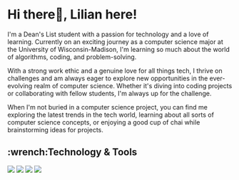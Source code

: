 <h1> Hi there👋, Lilian here!</h1>


I'm a Dean's List student with a passion for technology and a love of learning. Currently on an exciting journey as a computer science major at the University of Wisconsin-Madison, I'm learning so much about the world of algorithms, coding, and problem-solving.

With a strong work ethic and a genuine love for all things tech, I thrive on challenges and am always eager to explore new opportunities in the ever-evolving realm of computer science. Whether it's diving into coding projects or collaborating with fellow students, I'm always up for the challenge.

When I'm not buried in a computer science project, you can find me exploring the latest trends in the tech world, learning about all sorts of computer science concepts, or enjoying a good cup of chai while brainstorming ideas for projects.

<h2>:wrench:Technology & Tools</h2>

![](https://img.shields.io/badge/OS-Windows-informational?style=flat&logo=<>&logoColor=white&color=b195d2)
![](https://img.shields.io/badge/Editor-Eclipse-informational?style=flat&logo=<>&logoColor=white&color=b195d2)
![](https://img.shields.io/badge/Editor-Intellij_IDEA-informational?style=flat&logo=<>&logoColor=white&color=b195d2)
![](https://img.shields.io/badge/Code-Java-informational?style=flat&logo=<>&logoColor=white&color=b195d2)



<!--
**Lilian4441/Lilian4441** is a ✨ _special_ ✨ repository because its `README.md` (this file) appears on your GitHub profile.

Here are some ideas to get you started:

- 🔭 I’m currently working on ...
- 🌱 I’m currently learning ...
- 👯 I’m looking to collaborate on ...
- 🤔 I’m looking for help with ...
- 💬 Ask me about ...
- 📫 How to reach me: ...
- 😄 Pronouns: ...
- ⚡ Fun fact: ...
-->
